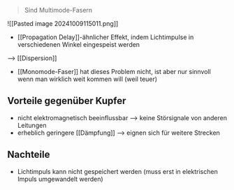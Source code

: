> Sind Multimode-Fasern


![[Pasted image 20241009115011.png]]

- [[Propagation Delay]]-ähnlicher Effekt, indem Lichtimpulse in verschiedenen Winkel eingespeist werden

--> [[Dispersion]]

- [[Monomode-Faser]] hat dieses Problem nicht, ist aber nur sinnvoll wenn man wirklich weit kommen will (weil teuer)
## Vorteile gegenüber Kupfer
- nicht elektromagnetisch beeinflussbar --> keine Störsignale von anderen Leitungen
- erheblich geringere [[Dämpfung]] --> eignen sich für weitere Strecken

## Nachteile
- Lichtimpuls kann nicht gespeichert werden (muss erst in elektrischen Impuls umgewandelt werden)
